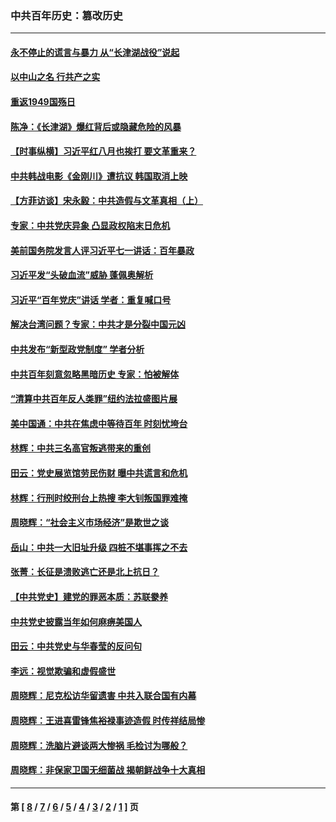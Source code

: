 ### 中共百年历史：篡改历史
---
#### [永不停止的谎言与暴力 从“长津湖战役”说起](../../pages/nf1176115/n13494094.md?01080430) 
#### [以中山之名 行共产之实](../../pages/nf1176115/n13346437.md?01080430) 
#### [重返1949国殇日](../../pages/nf1176115/n13346372.md?01080430) 
#### [陈净：《长津湖》爆红背后或隐藏危险的风暴](../../pages/nf1176115/n13314364.md?01080430) 
#### [【时事纵横】习近平红八月也挨打 要文革重来？](../../pages/nf1176115/n13231393.md?01080430) 
#### [中共韩战电影《金刚川》遭抗议 韩国取消上映](../../pages/nf1176115/n13219114.md?01080430) 
#### [【方菲访谈】宋永毅：中共造假与文革真相（上）](../../pages/nf1176115/n13200760.md?01080430) 
#### [专家：中共党庆异象 凸显政权陷末日危机](../../pages/nf1176115/n13067084.md?01080430) 
#### [美前国务院发言人评习近平七一讲话：百年暴政](../../pages/nf1176115/n13066986.md?01080430) 
#### [习近平发“头破血流”威胁 蓬佩奥解析](../../pages/nf1176115/n13063604.md?01080430) 
#### [习近平“百年党庆”讲话 学者：重复喊口号](../../pages/nf1176115/n13061411.md?01080430) 
#### [解决台湾问题？专家：中共才是分裂中国元凶](../../pages/nf1176115/n13060811.md?01080430) 
#### [中共发布“新型政党制度” 学者分析](../../pages/nf1176115/n13056354.md?01080430) 
#### [中共百年刻意忽略黑暗历史 专家：怕被解体](../../pages/nf1176115/n13056056.md?01080430) 
#### [“清算中共百年反人类罪”纽约法拉盛图片展](../../pages/nf1176115/n13052220.md?01080430) 
#### [美中国通：中共在焦虑中等待百年 时刻忧垮台](../../pages/nf1176115/n13048820.md?01080430) 
#### [林辉：中共三名高官叛逃带来的重创](../../pages/nf1176115/n13035206.md?01080430) 
#### [田云：党史展览馆劳民伤财 曝中共谎言和危机](../../pages/nf1176115/n13033900.md?01080430) 
#### [林辉：行刑时绞刑台上热搜 李大钊叛国罪难掩](../../pages/nf1176115/n13031965.md?01080430) 
#### [周晓辉：“社会主义市场经济”是欺世之谈](../../pages/nf1176115/n13024090.md?01080430) 
#### [岳山：中共一大旧址升级 四桩不堪事挥之不去](../../pages/nf1176115/n13021697.md?01080430) 
#### [张菁：长征是溃败逃亡还是北上抗日？](../../pages/nf1176115/n13020585.md?01080430) 
#### [【中共党史】建党的罪恶本质：苏联豢养](../../pages/nf1176115/n13011888.md?01080430) 
#### [中共党史披露当年如何麻痹美国人](../../pages/nf1176115/n12966400.md?01080430) 
#### [田云：中共党史与华春莹的反问句](../../pages/nf1176115/n12765178.md?01080430) 
#### [李远：视觉欺骗和虚假盛世](../../pages/nf1176115/n12993376.md?01080430) 
#### [周晓辉：尼克松访华留遗害 中共入联合国有内幕](../../pages/nf1176115/n12991422.md?01080430) 
#### [周晓辉：王进喜雷锋焦裕禄事迹造假 时传祥结局惨](../../pages/nf1176115/n12985497.md?01080430) 
#### [周晓辉：洗脑片避谈两大惨祸 毛检讨为哪般？](../../pages/nf1176115/n12971285.md?01080430) 
#### [周晓辉：非保家卫国无细菌战 揭朝鲜战争十大真相](../../pages/nf1176115/n12954161.md?01080430) 

---
#### 第 [ [8](./8.md?01080430) / [7](./7.md?01080430) / [6](./6.md?01080430) / [5](./5.md?01080430) / [4](./4.md?01080430) / [3](./3.md?01080430) / [2](./2.md?01080430) / [1](./1.md?01080430) ] 页
